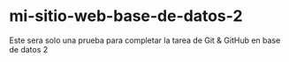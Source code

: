 # mi-sitio-web-base-de-datos-2
Este sera solo una prueba para completar la tarea de Git &amp; GitHub en base de datos 2
